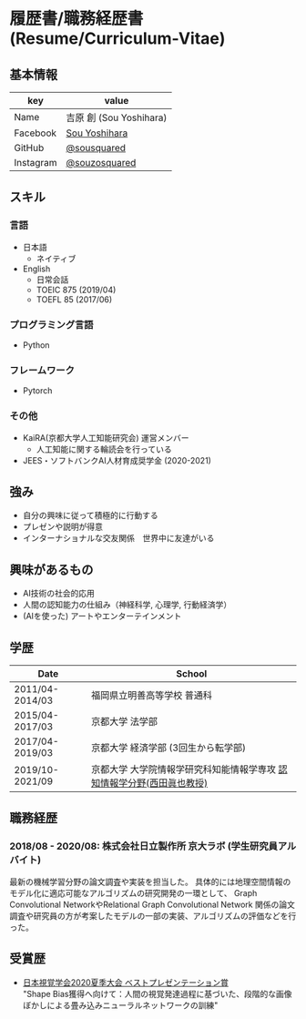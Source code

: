 # 履歴書/職務経歴書 (Resume/Curriculum-Vitae)

## 基本情報
|key|value|
|---|-----|
|Name|吉原 創 (Sou Yoshihara)|
|Facebook|[Sou Yoshihara](https://www.facebook.com/profile.php?id=100004182635861)
|GitHub|[@sousquared](https://github.com/sousquared)
|Instagram|[@souzosquared](https://www.instagram.com/souzo_squared/)|

## スキル
### 言語
- 日本語
  - ネイティブ
- English
  - 日常会話
  - TOEIC 875 (2019/04)
  - TOEFL 85 (2017/06)
  
### プログラミング言語
- Python

### フレームワーク
- Pytorch

### その他
- KaiRA(京都大学人工知能研究会) 運営メンバー
    - 人工知能に関する輪読会を行っている
- JEES・ソフトバンクAI人材育成奨学金 (2020-2021)

## 強み
- 自分の興味に従って積極的に行動する
- プレゼンや説明が得意
- インターナショナルな交友関係　世界中に友達がいる


## 興味があるもの
- AI技術の社会的応用
- 人間の認知能力の仕組み（神経科学, 心理学, 行動経済学）
- (AIを使った) アートやエンターテインメント


## 学歴
|Date|School|
|----|-----|
|2011/04-2014/03|福岡県立明善高等学校 普通科|
|2015/04-2017/03|京都大学 法学部|
|2017/04-2019/03|京都大学 経済学部 (3回生から転学部)|
|2019/10-2021/09|京都大学 大学院情報学研究科知能情報学専攻 [認知情報学分野(西田眞也教授)][ci-lab]|

[ci-lab]:http://www.cog.ist.i.kyoto-u.ac.jp/

## 職務経歴
### 2018/08 - 2020/08: 株式会社日立製作所 京大ラボ (学生研究員アルバイト)
最新の機械学習分野の論文調査や実装を担当した。
具体的には地理空間情報のモデル化に適応可能なアルゴリズムの研究開発の一環として、
Graph Convolutional NetworkやRelational Graph Convolutional Network
関係の論文調査や研究員の方が考案したモデルの一部の実装、アルゴリズムの評価などを行った。

## 受賞歴
- [日本視覚学会2020夏季大会 ベストプレゼンテーション賞](https://sites.google.com/prod/view/vsj2020summer/home) <br>
"Shape Bias獲得へ向けて：人間の視覚発達過程に基づいた、段階的な画像ぼかしによる畳み込みニューラルネットワークの訓練"

[](
参考：https://github.com/okohs/Curriculum-Vitae-template
)
